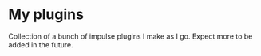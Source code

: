 # My plugins

Collection of a bunch of impulse plugins I make as I go. Expect more to be added in the future.
